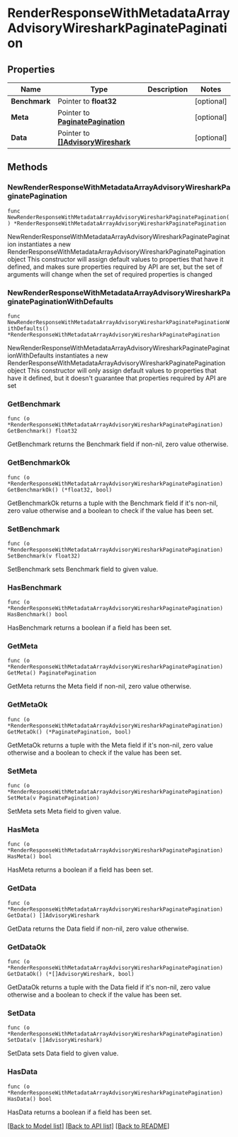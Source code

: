 # RenderResponseWithMetadataArrayAdvisoryWiresharkPaginatePagination

## Properties

Name | Type | Description | Notes
------------ | ------------- | ------------- | -------------
**Benchmark** | Pointer to **float32** |  | [optional] 
**Meta** | Pointer to [**PaginatePagination**](PaginatePagination.md) |  | [optional] 
**Data** | Pointer to [**[]AdvisoryWireshark**](AdvisoryWireshark.md) |  | [optional] 

## Methods

### NewRenderResponseWithMetadataArrayAdvisoryWiresharkPaginatePagination

`func NewRenderResponseWithMetadataArrayAdvisoryWiresharkPaginatePagination() *RenderResponseWithMetadataArrayAdvisoryWiresharkPaginatePagination`

NewRenderResponseWithMetadataArrayAdvisoryWiresharkPaginatePagination instantiates a new RenderResponseWithMetadataArrayAdvisoryWiresharkPaginatePagination object
This constructor will assign default values to properties that have it defined,
and makes sure properties required by API are set, but the set of arguments
will change when the set of required properties is changed

### NewRenderResponseWithMetadataArrayAdvisoryWiresharkPaginatePaginationWithDefaults

`func NewRenderResponseWithMetadataArrayAdvisoryWiresharkPaginatePaginationWithDefaults() *RenderResponseWithMetadataArrayAdvisoryWiresharkPaginatePagination`

NewRenderResponseWithMetadataArrayAdvisoryWiresharkPaginatePaginationWithDefaults instantiates a new RenderResponseWithMetadataArrayAdvisoryWiresharkPaginatePagination object
This constructor will only assign default values to properties that have it defined,
but it doesn't guarantee that properties required by API are set

### GetBenchmark

`func (o *RenderResponseWithMetadataArrayAdvisoryWiresharkPaginatePagination) GetBenchmark() float32`

GetBenchmark returns the Benchmark field if non-nil, zero value otherwise.

### GetBenchmarkOk

`func (o *RenderResponseWithMetadataArrayAdvisoryWiresharkPaginatePagination) GetBenchmarkOk() (*float32, bool)`

GetBenchmarkOk returns a tuple with the Benchmark field if it's non-nil, zero value otherwise
and a boolean to check if the value has been set.

### SetBenchmark

`func (o *RenderResponseWithMetadataArrayAdvisoryWiresharkPaginatePagination) SetBenchmark(v float32)`

SetBenchmark sets Benchmark field to given value.

### HasBenchmark

`func (o *RenderResponseWithMetadataArrayAdvisoryWiresharkPaginatePagination) HasBenchmark() bool`

HasBenchmark returns a boolean if a field has been set.

### GetMeta

`func (o *RenderResponseWithMetadataArrayAdvisoryWiresharkPaginatePagination) GetMeta() PaginatePagination`

GetMeta returns the Meta field if non-nil, zero value otherwise.

### GetMetaOk

`func (o *RenderResponseWithMetadataArrayAdvisoryWiresharkPaginatePagination) GetMetaOk() (*PaginatePagination, bool)`

GetMetaOk returns a tuple with the Meta field if it's non-nil, zero value otherwise
and a boolean to check if the value has been set.

### SetMeta

`func (o *RenderResponseWithMetadataArrayAdvisoryWiresharkPaginatePagination) SetMeta(v PaginatePagination)`

SetMeta sets Meta field to given value.

### HasMeta

`func (o *RenderResponseWithMetadataArrayAdvisoryWiresharkPaginatePagination) HasMeta() bool`

HasMeta returns a boolean if a field has been set.

### GetData

`func (o *RenderResponseWithMetadataArrayAdvisoryWiresharkPaginatePagination) GetData() []AdvisoryWireshark`

GetData returns the Data field if non-nil, zero value otherwise.

### GetDataOk

`func (o *RenderResponseWithMetadataArrayAdvisoryWiresharkPaginatePagination) GetDataOk() (*[]AdvisoryWireshark, bool)`

GetDataOk returns a tuple with the Data field if it's non-nil, zero value otherwise
and a boolean to check if the value has been set.

### SetData

`func (o *RenderResponseWithMetadataArrayAdvisoryWiresharkPaginatePagination) SetData(v []AdvisoryWireshark)`

SetData sets Data field to given value.

### HasData

`func (o *RenderResponseWithMetadataArrayAdvisoryWiresharkPaginatePagination) HasData() bool`

HasData returns a boolean if a field has been set.


[[Back to Model list]](../README.md#documentation-for-models) [[Back to API list]](../README.md#documentation-for-api-endpoints) [[Back to README]](../README.md)


